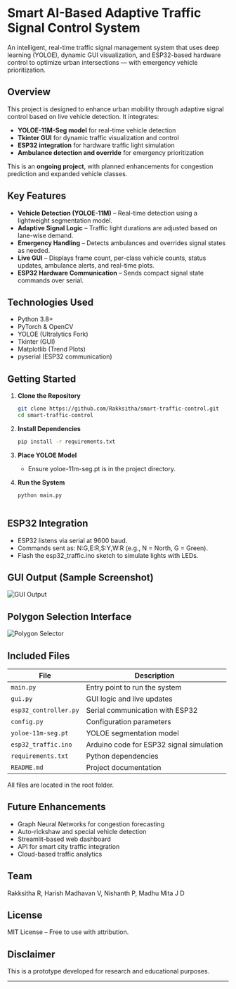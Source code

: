 #  Smart AI-Based Adaptive Traffic Signal Control System

An intelligent, real-time traffic signal management system that uses deep learning (YOLOE), dynamic GUI visualization, and ESP32-based hardware control to optimize urban intersections — with emergency vehicle prioritization.


##  Overview

This project is designed to enhance urban mobility through adaptive signal control based on live vehicle detection. It integrates:

-  **YOLOE-11M-Seg model** for real-time vehicle detection
-  **Tkinter GUI** for dynamic traffic visualization and control
-  **ESP32 integration** for hardware traffic light simulation
-  **Ambulance detection and override** for emergency prioritization

 This is an **ongoing project**, with planned enhancements for congestion prediction and expanded vehicle classes.



##  Key Features

- **Vehicle Detection (YOLOE-11M)** – Real-time detection using a lightweight segmentation model.
- **Adaptive Signal Logic** – Traffic light durations are adjusted based on lane-wise demand.
- **Emergency Handling** – Detects ambulances and overrides signal states as needed.
- **Live GUI** – Displays frame count, per-class vehicle counts, status updates, ambulance alerts, and real-time plots.
- **ESP32 Hardware Communication** – Sends compact signal state commands over serial.



##  Technologies Used

- Python 3.8+
- PyTorch & OpenCV
- YOLOE (Ultralytics Fork)
- Tkinter (GUI)
- Matplotlib (Trend Plots)
- pyserial (ESP32 communication)


##  Getting Started

1. **Clone the Repository**

   ```bash
   git clone https://github.com/Rakksitha/smart-traffic-control.git
   cd smart-traffic-control

2. **Install Dependencies**

   ```bash
   pip install -r requirements.txt

3. **Place YOLOE Model**

    - Ensure yoloe-11m-seg.pt is in the project directory.

4. **Run the System**

   ```bash
   python main.py



##  ESP32 Integration

- ESP32 listens via serial at 9600 baud.
- Commands sent as: N:G,E:R,S:Y,W:R (e.g., N = North, G = Green).
- Flash the esp32_traffic.ino sketch to simulate lights with LEDs.

##  GUI Output (Sample Screenshot)

![GUI Output](images/output.jpg)

##  Polygon Selection Interface

![Polygon Selector](images/polygon_select.jpg)

##  Included Files

| File                  | Description                              |
| --------------------- | ---------------------------------------- |
| `main.py`             | Entry point to run the system            |
| `gui.py`              | GUI logic and live updates               |
| `esp32_controller.py` | Serial communication with ESP32          |
| `config.py`           | Configuration parameters                 |
| `yoloe-11m-seg.pt`    | YOLOE segmentation model                 |
| `esp32_traffic.ino`   | Arduino code for ESP32 signal simulation |
| `requirements.txt`    | Python dependencies                      |
| `README.md`           | Project documentation                    |

All files are located in the root folder.



##  Future Enhancements

- Graph Neural Networks for congestion forecasting
- Auto-rickshaw and special vehicle detection
- Streamlit-based web dashboard
- API for smart city traffic integration
- Cloud-based traffic analytics


##  Team
Rakksitha R, Harish Madhavan V, Nishanth P, Madhu Mita J D



##  License
MIT License – Free to use with attribution.


##  Disclaimer
This is a prototype developed for research and educational purposes.

---
